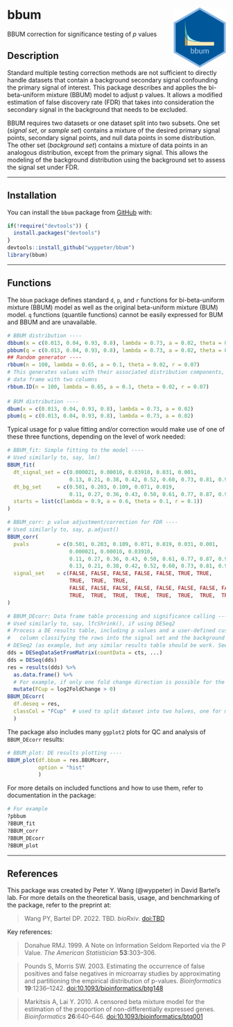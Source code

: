 
<!-- README.md is generated from README.Rmd. Please edit that file -->

# bbum <img src='man/figures/logo.png' align="right" height="139" />

BBUM correction for significance testing of *p* values

## Description

Standard multiple testing correction methods are not sufficient to
directly handle datasets that contain a background secondary signal
confounding the primary signal of interest. This package describes and
applies the bi-beta-uniform mixture (BBUM) model to adjust p values. It
allows a modified estimation of false discovery rate (FDR) that takes
into consideration the secondary signal in the background that needs to
be excluded.

BBUM requires two datasets or one dataset split into two subsets. One
set (*signal set*, or *sample set*) contains a mixture of the desired
primary signal points, secondary signal points, and null data points in
some distribution. The other set (*background set*) contains a mixture
of data points in an analogous distribution, except from the primary
signal. This allows the modeling of the background distribution using
the background set to assess the signal set under FDR.

------------------------------------------------------------------------

## Installation

You can install the `bbum` package from
[GitHub](https://github.com/wyppeter/bbum) with:

``` r
if(!require("devtools")) {
  install.packages("devtools")
}
devtools::install_github("wyppeter/bbum")
library(bbum)
```

------------------------------------------------------------------------

## Functions

The `bbum` package defines standard `d`, `p`, and `r` functions for
bi-beta-uniform mixture (BBUM) model as well as the original
beta-uniform mixture (BUM) model. `q` functions (quantile functions)
cannot be easily expressed for BUM and BBUM and are unavailable.

``` r
# BBUM distribution ----
dbbum(x = c(0.013, 0.04, 0.93, 0.8), lambda = 0.73, a = 0.02, theta = 0.11, r = 0.003)
pbbum(q = c(0.013, 0.04, 0.93, 0.8), lambda = 0.73, a = 0.02, theta = 0.11, r = 0.003)
## Random generator ----
rbbum(n = 100, lambda = 0.65, a = 0.1, theta = 0.02, r = 0.07)
# This generates values with their associated distribution components, as a 
# data frame with two columns
rbbum.ID(n = 100, lambda = 0.65, a = 0.1, theta = 0.02, r = 0.07)

# BUM distribution ----
dbum(x = c(0.013, 0.04, 0.93, 0.8), lambda = 0.73, a = 0.02)
pbum(q = c(0.013, 0.04, 0.93, 0.8), lambda = 0.73, a = 0.02)
```

Typical usage for p value fitting and/or correction would make use of
one of these three functions, depending on the level of work needed:

``` r
# BBUM_fit: Simple fitting to the model ----
# Used similarly to, say, lm()
BBUM_fit(
  dt_signal_set = c(0.000021, 0.00010, 0.03910, 0.031, 0.001,
                    0.13, 0.21, 0.38, 0.42, 0.52, 0.60, 0.73, 0.81, 0.97),
  dt_bg_set     = c(0.501, 0.203, 0.109, 0.071, 0.019,
                    0.11, 0.27, 0.36, 0.43, 0.50, 0.61, 0.77, 0.87, 0.91),
  starts = list(c(lambda = 0.9, a = 0.6, theta = 0.1, r = 0.1))
)
```

``` r
# BBUM_corr: p value adjustment/correction for FDR ----
# Used similarly to, say, p.adjust()
BBUM_corr(
  pvals         = c(0.501, 0.203, 0.109, 0.071, 0.019, 0.031, 0.001,
                    0.000021, 0.00010, 0.03910,
                    0.11, 0.27, 0.36, 0.43, 0.50, 0.61, 0.77, 0.87, 0.91,
                    0.13, 0.21, 0.38, 0.42, 0.52, 0.60, 0.73, 0.81, 0.97),
  signal_set    = c(FALSE, FALSE, FALSE, FALSE, FALSE, TRUE, TRUE,
                    TRUE,  TRUE,  TRUE,
                    FALSE, FALSE, FALSE, FALSE, FALSE, FALSE, FALSE, FALSE, FALSE,
                    TRUE,  TRUE,  TRUE,  TRUE,  TRUE,  TRUE,  TRUE,  TRUE,  TRUE)
)
```

``` r
# BBUM_DEcorr: Data frame table processing and significance calling ----
# Used similarly to, say, lfcShrink(), if using DESeq2
# Process a DE results table, including p values and a user-defined custom 
#   column classifying the rows into the signal set and the background set
# DESeq2 (as example, but any similar results table should be work. See documentation.)
dds = DESeqDataSetFromMatrix(countData = cts, ...)
dds = DESeq(dds)
res = results(dds) %>%
  as.data.frame() %>%
  # For example, if only one fold change direction is possible for the primary signal
  mutate(FCup = log2FoldChange > 0)  
BBUM_DEcorr(
  df.deseq = res,
  classCol = "FCup"  # used to split dataset into two halves, one for modeling, one for analysis
  )
```

The package also includes many `ggplot2` plots for QC and analysis of
`BBUM_DEcorr` results:

``` r
# BBUM_plot: DE results plotting ----
BBUM_plot(df.bbum = res.BBUMcorr,
          option = "hist"
          )
```

For more details on included functions and how to use them, refer to
documentation in the package:

``` r
# For example
?pbbum
?BBUM_fit
?BBUM_corr
?BBUM_DEcorr
?BBUM_plot
```

------------------------------------------------------------------------

## References

This package was created by Peter Y. Wang (@wyppeter) in David Bartel’s
lab. For more details on the theoretical basis, usage, and benchmarking
of the package, refer to the preprint at:

> Wang PY, Bartel DP. 2022. TBD. *bioRxiv*. <doi:TBD>

Key references:

> Donahue RMJ. 1999. A Note on Information Seldom Reported via the P
> Value. *The American Statistician* **53**:303–306.

> Pounds S, Morris SW. 2003. Estimating the occurrence of false
> positives and false negatives in microarray studies by approximating
> and partitioning the empirical distribution of p-values.
> *Bioinformatics* **19**:1236–1242. <doi:10.1093/bioinformatics/btg148>

> Markitsis A, Lai Y. 2010. A censored beta mixture model for the
> estimation of the proportion of non-differentially expressed genes.
> *Bioinformatics* **26**:640–646. <doi:10.1093/bioinformatics/btq001>
